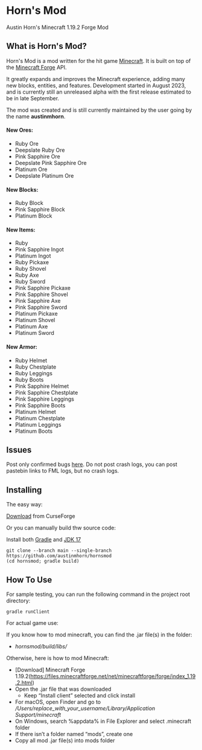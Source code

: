 # Horn's Mod 

Austin Horn's Minecraft 1.19.2 Forge Mod

## What is Horn's Mod?

Horn's Mod is a mod written for the hit game [Minecraft](https://minecraft.net/). It is built on top of the [Minecraft Forge](https://github.com/MinecraftForge) API.

It greatly expands and improves the Minecraft experience, adding many new blocks, entities, and features. Development started in August 2023, and is currently still an unreleased alpha with the first release estimated to be in late September.

The mod was created and is still currently maintained by the user going by the name **austinmhorn**.

#### New Ores:
- Ruby Ore
- Deepslate Ruby Ore
- Pink Sapphire Ore
- Deepslate Pink Sapphire Ore
- Platinum Ore
- Deepslate Platinum Ore

#### New Blocks:
- Ruby Block
- Pink Sapphire Block
- Platinum Block

#### New Items:
- Ruby
- Pink Sapphire Ingot
- Platinum Ingot
- Ruby Pickaxe
- Ruby Shovel
- Ruby Axe
- Ruby Sword
- Pink Sapphire Pickaxe
- Pink Sapphire Shovel
- Pink Sapphire Axe
- Pink Sapphire Sword
- Platinum Pickaxe
- Platinum Shovel
- Platinum Axe
- Platinum Sword

#### New Armor:
- Ruby Helmet
- Ruby Chestplate
- Ruby Leggings
- Ruby Boots
- Pink Sapphire Helmet
- Pink Sapphire Chestplate
- Pink Sapphire Leggings
- Pink Sapphire Boots
- Platinum Helmet
- Platinum Chestplate
- Platinum Leggings
- Platinum Boots

## Issues

Post only confirmed bugs [here](https://github.com/austinmhorn/hornsmod/issues). Do not post crash logs, you can post pastebin links to FML logs, but no crash logs.

## Installing

The easy way:

[Download](https://legacy.curseforge.com/minecraft/mc-mods/horns-mod) from CurseForge

Or you can manually build thw source code:

Install both [Gradle](https://gradle.org/install/) and [JDK 17](https://www.oracle.com/java/technologies/downloads/#java17)

    git clone --branch main --single-branch https://github.com/austinmhorn/hornsmod
    (cd hornsmod; gradle build)

## How To Use

For sample testing, you can run the following command in the project root directory:

    gradle runClient

For actual game use:

If you know how to mod minecraft, you can find the .jar file(s) in the folder:

- *hornsmod/build/libs/*

Otherwise, here is how to mod Minecraft:

- [Download] Minecraft Forge 1.19.2(https://files.minecraftforge.net/net/minecraftforge/forge/index_1.19.2.html)
- Open the .jar file that was downloaded
  - Keep “Install client” selected and click install
- For macOS, open Finder and go to */Users/replace_with_your_username/Library/Application Support/minecraft*
- On Windows, search %appdata% in File Explorer and select .minecraft folder
- If there isn’t a folder named “mods”, create one
- Copy all mod .jar file(s) into mods folder
